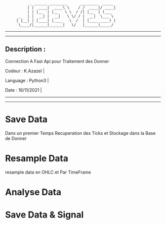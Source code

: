 		       _ ______ ________      ________  _____ 
		      | |  ____|  ____\ \    / /  ____|/ ____|
		      | | |__  | |__   \ \  / /| |__  | (___  
		  _   | |  __| |  __|   \ \/ / |  __|  \___ \ 
		 | |__| | |____| |____   \  /  | |____ ____) |
		  \____/|______|______|   \/   |______|_____/ 
		                                              
________________________________________________________________________________________________
________________________________________________________________________________________________

Description : 
-------------

Connection A Fast Api pour Traitement des Donner


Codeur   : K.Azazel   |

Language : Python3    |

Date     : 16/11/2021 |
________________________________________________________________________________________________
________________________________________________________________________________________________

# Save Data
Dans un premier Temps Recuperation des Ticks et Stockage dans la Base de Donner

# Resample Data

resample data en OHLC et Par TimeFrame

# Analyse Data

# Save Data & Signal